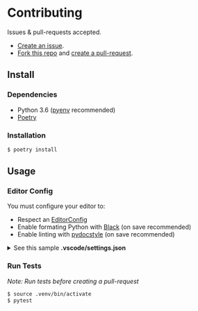 # Contributing

Issues & pull-requests accepted.

- [Create an issue].
- [Fork this repo] and [create a pull-request].

## Install

### Dependencies

- Python 3.6 ([pyenv] recommended)
- [Poetry]

### Installation

```bash
$ poetry install
```

## Usage

### Editor Config

You must configure your editor to:

- Respect an [EditorConfig]
- Enable formating Python with [Black] (on save recommended)
- Enable linting with [pydocstyle] (on save recommended)

<details><summary>See this sample <b>.vscode/settings.json</b></summary>
<p>

```json
{
  "python.formatting.provider": "black",
  "editor.formatOnSave": true,
  "python.linting.pydocstyleEnabled": true
}
```

</p>
</details>

### Run Tests

_Note: Run tests before creating a pull-request_

```bash
$ source .venv/bin/activate
$ pytest
```

<!-- Links -->

[create an issue]: https://docs.github.com/en/github/managing-your-work-on-github/creating-an-issue
[fork this repo]: https://docs.github.com/en/github/getting-started-with-github/fork-a-repo
[create a pull-request]: https://docs.github.com/en/github/collaborating-with-issues-and-pull-requests/creating-a-pull-request
[black]: https://github.com/psf/black
[poetry]: https://python-poetry.org/docs/
[pyenv]: https://github.com/pyenv/pyenv
[pydocstyle]: https://pypi.org/project/pydocstyle/
[editorconfig]: https://editorconfig.org/
